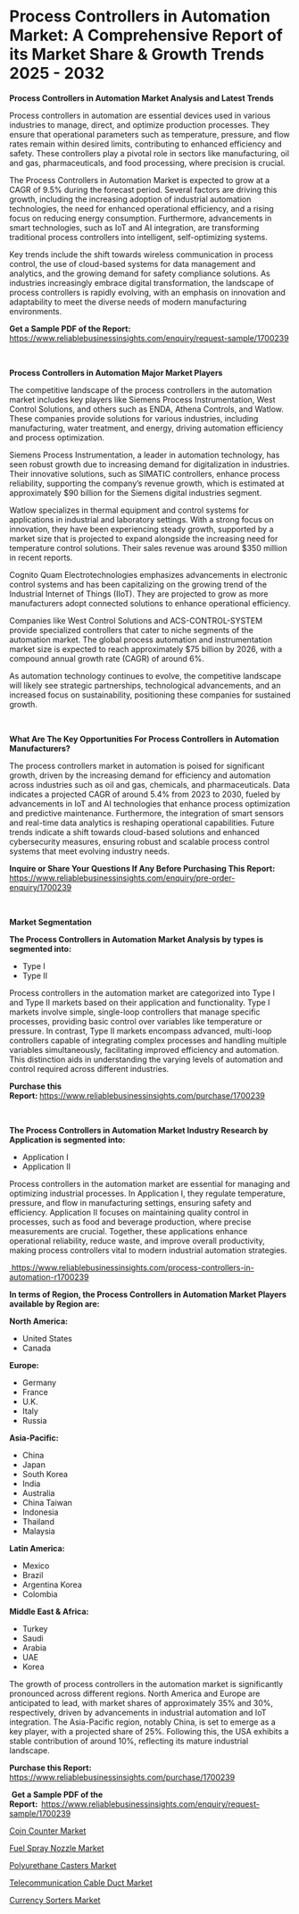 <p><h1>Process Controllers in Automation Market: A Comprehensive Report of its Market Share & Growth Trends 2025 - 2032</h1></p><p><strong>Process Controllers in Automation Market Analysis and Latest Trends</strong></p>
<p><p>Process controllers in automation are essential devices used in various industries to manage, direct, and optimize production processes. They ensure that operational parameters such as temperature, pressure, and flow rates remain within desired limits, contributing to enhanced efficiency and safety. These controllers play a pivotal role in sectors like manufacturing, oil and gas, pharmaceuticals, and food processing, where precision is crucial.</p><p>The Process Controllers in Automation Market is expected to grow at a CAGR of 9.5% during the forecast period. Several factors are driving this growth, including the increasing adoption of industrial automation technologies, the need for enhanced operational efficiency, and a rising focus on reducing energy consumption. Furthermore, advancements in smart technologies, such as IoT and AI integration, are transforming traditional process controllers into intelligent, self-optimizing systems.</p><p>Key trends include the shift towards wireless communication in process control, the use of cloud-based systems for data management and analytics, and the growing demand for safety compliance solutions. As industries increasingly embrace digital transformation, the landscape of process controllers is rapidly evolving, with an emphasis on innovation and adaptability to meet the diverse needs of modern manufacturing environments.</p></p>
<p><strong>Get a Sample PDF of the Report:&nbsp;</strong> <a href="https://www.reliablebusinessinsights.com/enquiry/request-sample/1700239?utm_campaign=2840&utm_medium=2&utm_source=Github&utm_content=ia&utm_term=27032025&utm_id=process-controllers-in-automation">https://www.reliablebusinessinsights.com/enquiry/request-sample/1700239</a></p>
<p>&nbsp;</p>
<p><strong>Process Controllers in Automation Major Market Players</strong></p>
<p><p>The competitive landscape of the process controllers in the automation market includes key players like Siemens Process Instrumentation, West Control Solutions, and others such as ENDA, Athena Controls, and Watlow. These companies provide solutions for various industries, including manufacturing, water treatment, and energy, driving automation efficiency and process optimization.</p><p>Siemens Process Instrumentation, a leader in automation technology, has seen robust growth due to increasing demand for digitalization in industries. Their innovative solutions, such as SIMATIC controllers, enhance process reliability, supporting the company’s revenue growth, which is estimated at approximately $90 billion for the Siemens digital industries segment.</p><p>Watlow specializes in thermal equipment and control systems for applications in industrial and laboratory settings. With a strong focus on innovation, they have been experiencing steady growth, supported by a market size that is projected to expand alongside the increasing need for temperature control solutions. Their sales revenue was around $350 million in recent reports.</p><p>Cognito Quam Electrotechnologies emphasizes advancements in electronic control systems and has been capitalizing on the growing trend of the Industrial Internet of Things (IIoT). They are projected to grow as more manufacturers adopt connected solutions to enhance operational efficiency.</p><p>Companies like West Control Solutions and ACS-CONTROL-SYSTEM provide specialized controllers that cater to niche segments of the automation market. The global process automation and instrumentation market size is expected to reach approximately $75 billion by 2026, with a compound annual growth rate (CAGR) of around 6%.</p><p>As automation technology continues to evolve, the competitive landscape will likely see strategic partnerships, technological advancements, and an increased focus on sustainability, positioning these companies for sustained growth.</p></p>
<p>&nbsp;</p>
<p><strong>What Are The Key Opportunities For Process Controllers in Automation Manufacturers?</strong></p>
<p><p>The process controllers market in automation is poised for significant growth, driven by the increasing demand for efficiency and automation across industries such as oil and gas, chemicals, and pharmaceuticals. Data indicates a projected CAGR of around 5.4% from 2023 to 2030, fueled by advancements in IoT and AI technologies that enhance process optimization and predictive maintenance. Furthermore, the integration of smart sensors and real-time data analytics is reshaping operational capabilities. Future trends indicate a shift towards cloud-based solutions and enhanced cybersecurity measures, ensuring robust and scalable process control systems that meet evolving industry needs.</p></p>
<p><strong>Inquire or Share Your Questions If Any Before Purchasing This Report:</strong> <a href="https://www.reliablebusinessinsights.com/enquiry/pre-order-enquiry/1700239?utm_campaign=2840&utm_medium=2&utm_source=Github&utm_content=ia&utm_term=27032025&utm_id=process-controllers-in-automation">https://www.reliablebusinessinsights.com/enquiry/pre-order-enquiry/1700239</a></p>
<p>&nbsp;</p>
<p><strong>Market Segmentation</strong></p>
<p><strong>The Process Controllers in Automation Market Analysis by types is segmented into:</strong></p>
<p><ul><li>Type I</li><li>Type II</li></ul></p>
<p><p>Process controllers in the automation market are categorized into Type I and Type II markets based on their application and functionality. Type I markets involve simple, single-loop controllers that manage specific processes, providing basic control over variables like temperature or pressure. In contrast, Type II markets encompass advanced, multi-loop controllers capable of integrating complex processes and handling multiple variables simultaneously, facilitating improved efficiency and automation. This distinction aids in understanding the varying levels of automation and control required across different industries.</p></p>
<p><strong>Purchase this Report:&nbsp;</strong><a href="https://www.reliablebusinessinsights.com/purchase/1700239?utm_campaign=2840&utm_medium=2&utm_source=Github&utm_content=ia&utm_term=27032025&utm_id=process-controllers-in-automation">https://www.reliablebusinessinsights.com/purchase/1700239</a></p>
<p>&nbsp;</p>
<p><strong>The Process Controllers in Automation Market Industry Research by Application is segmented into:</strong></p>
<p><ul><li>Application I</li><li>Application II</li></ul></p>
<p><p>Process controllers in the automation market are essential for managing and optimizing industrial processes. In Application I, they regulate temperature, pressure, and flow in manufacturing settings, ensuring safety and efficiency. Application II focuses on maintaining quality control in processes, such as food and beverage production, where precise measurements are crucial. Together, these applications enhance operational reliability, reduce waste, and improve overall productivity, making process controllers vital to modern industrial automation strategies.</p></p>
<p><a href="https://www.reliablebusinessinsights.com/process-controllers-in-automation-r1700239?utm_campaign=2840&utm_medium=2&utm_source=Github&utm_content=ia&utm_term=27032025&utm_id=process-controllers-in-automation">&nbsp;https://www.reliablebusinessinsights.com/process-controllers-in-automation-r1700239</a></p>
<p><strong>In terms of Region, the Process Controllers in Automation Market Players available by Region are:</strong></p>
<p>
    <p> <strong> North America: </strong>
        <ul>
            <li>United States</li>
            <li>Canada</li>
        </ul>
        </p> 
    <p> <strong> Europe: </strong>
        <ul>
            <li>Germany</li>
            <li>France</li>
            <li>U.K.</li>
            <li>Italy</li>
            <li>Russia</li>
        </ul>
        </p> 
    <p> <strong> Asia-Pacific: </strong>
        <ul>
            <li>China</li>
            <li>Japan</li>
            <li>South Korea</li>
            <li>India</li>
            <li>Australia</li>
            <li>China Taiwan</li>
            <li>Indonesia</li>
            <li>Thailand</li>
            <li>Malaysia</li>
        </ul>
        </p> 
    <p> <strong> Latin America: </strong>
        <ul>
            <li>Mexico</li>
            <li>Brazil</li>
            <li>Argentina Korea</li>
            <li>Colombia</li>
        </ul>
        </p> 
    <p> <strong> Middle East & Africa: </strong>
        <ul>
            <li>Turkey</li>
            <li>Saudi</li>
            <li>Arabia</li>
            <li>UAE</li>
            <li>Korea</li>
        </ul>
    </p>
    </p>
<p><p>The growth of process controllers in the automation market is significantly pronounced across different regions. North America and Europe are anticipated to lead, with market shares of approximately 35% and 30%, respectively, driven by advancements in industrial automation and IoT integration. The Asia-Pacific region, notably China, is set to emerge as a key player, with a projected share of 25%. Following this, the USA exhibits a stable contribution of around 10%, reflecting its mature industrial landscape.</p></p>
<p><strong>Purchase this Report: </strong><a href="https://www.reliablebusinessinsights.com/purchase/1700239?utm_campaign=2840&utm_medium=2&utm_source=Github&utm_content=ia&utm_term=27032025&utm_id=process-controllers-in-automation">https://www.reliablebusinessinsights.com/purchase/1700239</a></p>
<p>&nbsp;<strong>Get a Sample PDF of the Report:&nbsp;&nbsp;</strong><a href="https://www.reliablebusinessinsights.com/enquiry/request-sample/1700239?utm_campaign=2840&utm_medium=2&utm_source=Github&utm_content=ia&utm_term=27032025&utm_id=process-controllers-in-automation">https://www.reliablebusinessinsights.com/enquiry/request-sample/1700239</a></p>
<p><strong></strong></p>
<p><p><a href="https://www.linkedin.com/pulse/coin-counter-market-size-forecast-from-2025-2032-growth-factors-zseaf?utm_campaign=2840&utm_medium=2&utm_source=Github&utm_content=ia&utm_term=27032025&utm_id=process-controllers-in-automation">Coin Counter Market</a></p><p><a href="https://www.linkedin.com/pulse/market-dynamics-future-trends-global-fuel-spray-nozzle-sector-mipgf?utm_campaign=2840&utm_medium=2&utm_source=Github&utm_content=ia&utm_term=27032025&utm_id=process-controllers-in-automation">Fuel Spray Nozzle Market</a></p><p><a href="https://www.linkedin.com/pulse/polyurethane-casters-market-size-forecasted-123-cagr-from-i8fwf?utm_campaign=2840&utm_medium=2&utm_source=Github&utm_content=ia&utm_term=27032025&utm_id=process-controllers-in-automation">Polyurethane Casters Market</a></p><p><a href="https://github.com/abuugjetaj/Market-Research-Report-List-1/blob/main/telecommunication-cable-duct-market.md?utm_campaign=2840&utm_medium=2&utm_source=Github&utm_content=ia&utm_term=27032025&utm_id=process-controllers-in-automation">Telecommunication Cable Duct Market</a></p><p><a href="https://www.linkedin.com/pulse/current-evaluation-future-growth-potential-currency-sorters-evoyf?utm_campaign=2840&utm_medium=2&utm_source=Github&utm_content=ia&utm_term=27032025&utm_id=process-controllers-in-automation">Currency Sorters Market</a></p></p>
